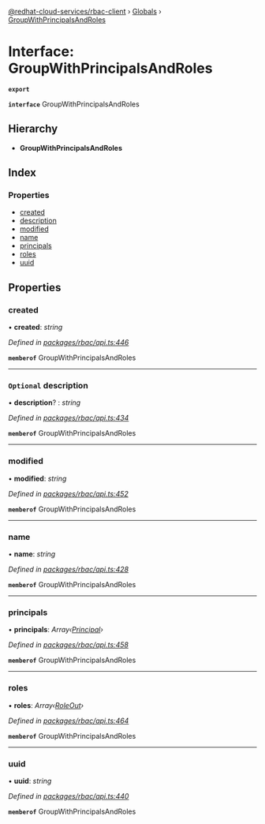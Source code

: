 [@redhat-cloud-services/rbac-client](../README.md) › [Globals](../globals.md) › [GroupWithPrincipalsAndRoles](groupwithprincipalsandroles.md)

# Interface: GroupWithPrincipalsAndRoles

**`export`** 

**`interface`** GroupWithPrincipalsAndRoles

## Hierarchy

* **GroupWithPrincipalsAndRoles**

## Index

### Properties

* [created](groupwithprincipalsandroles.md#created)
* [description](groupwithprincipalsandroles.md#optional-description)
* [modified](groupwithprincipalsandroles.md#modified)
* [name](groupwithprincipalsandroles.md#name)
* [principals](groupwithprincipalsandroles.md#principals)
* [roles](groupwithprincipalsandroles.md#roles)
* [uuid](groupwithprincipalsandroles.md#uuid)

## Properties

###  created

• **created**: *string*

*Defined in [packages/rbac/api.ts:446](https://github.com/RedHatInsights/javascript-clients/blob/master/packages/rbac/api.ts#L446)*

**`memberof`** GroupWithPrincipalsAndRoles

___

### `Optional` description

• **description**? : *string*

*Defined in [packages/rbac/api.ts:434](https://github.com/RedHatInsights/javascript-clients/blob/master/packages/rbac/api.ts#L434)*

**`memberof`** GroupWithPrincipalsAndRoles

___

###  modified

• **modified**: *string*

*Defined in [packages/rbac/api.ts:452](https://github.com/RedHatInsights/javascript-clients/blob/master/packages/rbac/api.ts#L452)*

**`memberof`** GroupWithPrincipalsAndRoles

___

###  name

• **name**: *string*

*Defined in [packages/rbac/api.ts:428](https://github.com/RedHatInsights/javascript-clients/blob/master/packages/rbac/api.ts#L428)*

**`memberof`** GroupWithPrincipalsAndRoles

___

###  principals

• **principals**: *Array‹[Principal](principal.md)›*

*Defined in [packages/rbac/api.ts:458](https://github.com/RedHatInsights/javascript-clients/blob/master/packages/rbac/api.ts#L458)*

**`memberof`** GroupWithPrincipalsAndRoles

___

###  roles

• **roles**: *Array‹[RoleOut](roleout.md)›*

*Defined in [packages/rbac/api.ts:464](https://github.com/RedHatInsights/javascript-clients/blob/master/packages/rbac/api.ts#L464)*

**`memberof`** GroupWithPrincipalsAndRoles

___

###  uuid

• **uuid**: *string*

*Defined in [packages/rbac/api.ts:440](https://github.com/RedHatInsights/javascript-clients/blob/master/packages/rbac/api.ts#L440)*

**`memberof`** GroupWithPrincipalsAndRoles

